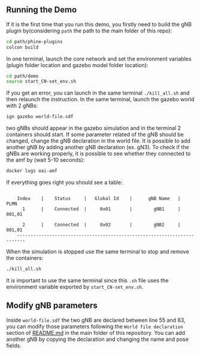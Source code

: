 ## Running the Demo
If it is the first time that you run this demo, you firstly need to build the gNB plugin by(considering `path` the path to the main folder of this repo):
```bash
cd path/phine-plugins
colcon build
```
In one terminal, launch the core network and set the environment variables (plugin folder location and gazebo model folder location):
```bash
cd path/demo
source start_CN-set_env.sh
```
If you get an error, you can launch in the same terminal  `./kill_all.sh` and then relaunch the instruction.
In the same terminal, launch the gazebo world with 2 gNBs:
```bash
ign gazebo world-file.sdf
```
two gNBs should appear in the gazebo simulation and in the terminal 2 containers should start. If some parameter related of the gNB should be changed, change the gNB declaration in the world file. It is possible to add another gNB by adding another gNB declaration (ex. gN3).
To check if the gNBs are working properly, it is possible to see whether they connected to the amf by (wait 5-10 seconds):
```bash
docker logs oai-amf
```
If everything goes right you should see a table:
``` |------------------------------gNBs' Information-------------------------|

    Index    |    Status     |   Global Id    |      gNB Name   |        PLMN              
      1      |    Connected  |     0x01       |        gNB1     |       001,01      
      
      2      |    Connected  |     0x02       |        gNB2     |       001,01
    -------------------------------------------------------------------------  
```
When the simulation is stopped use the same terminal to stop and remove the containers:
```bash
./kill_all.sh
```
It is important to use the same terminal since this `.sh` file uses the environment variable exported by `start_CN-set_env.sh`.

## Modify gNB parameters 
Inside `world-file.sdf` the two gNB are declared between line 55 and 83, you can modify those parameters following the `World file declaration` section of [README.md](https://github.com/phinetech/RoboSim5G/blob/develop/README.md) in the main folder of this repository. You can add another gNB by copying the declaration and changing the name and pose fields.
